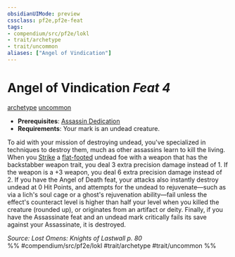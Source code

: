 ```yaml
---
obsidianUIMode: preview
cssclass: pf2e,pf2e-feat
tags:
- compendium/src/pf2e/lokl
- trait/archetype
- trait/uncommon
aliases: ["Angel of Vindication"]
---
```

# Angel of Vindication  *Feat 4*  
[archetype](archetype.md "Archetype Feat Trait")  [uncommon](uncommon.md "Uncommon Rarity Trait")  

- **Prerequisites**: [Assassin Dedication](assassin-dedication-apg.md)
- **Requirements**: Your mark is an undead creature.

To aid with your mission of destroying undead, you've specialized in techniques to destroy them, much as other assassins learn to kill the living. When you [Strike](strike.md) a [flat-footed](conditions.md#Flat-footed) undead foe with a weapon that has the backstabber weapon trait, you deal 3 extra precision damage instead of 1. If the weapon is a +3 weapon, you deal 6 extra precision damage instead of 2. If you have the Angel of Death feat, your attacks also instantly destroy undead at 0 Hit Points, and attempts for the undead to rejuvenate—such as via a lich's soul cage or a ghost's rejuvenation ability—fail unless the effect's counteract level is higher than half your level when you killed the creature (rounded up), or originates from an artifact or deity. Finally, if you have the Assassinate feat and an undead mark critically fails its save against your Assassinate, it is destroyed.

*Source: Lost Omens: Knights of Lastwall p. 80*  
%% #compendium/src/pf2e/lokl #trait/archetype #trait/uncommon %%